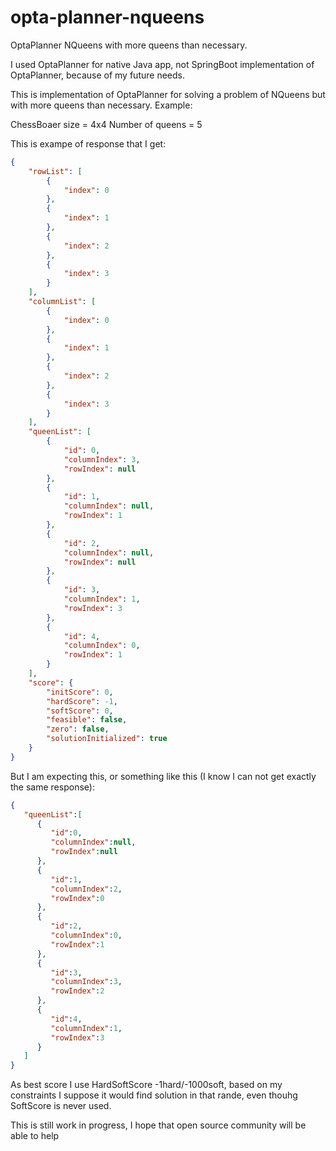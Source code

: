 # opta-planner-nqueens
OptaPlanner NQueens with more queens than necessary.

I used OptaPlanner for native Java app, not SpringBoot implementation of OptaPlanner, because of my future needs.

This is implementation of OptaPlanner for solving a problem of NQueens but with more queens than necessary. Example:

ChessBoaer size = 4x4
Number of queens = 5

This is exampe of response that I get:
```json
{
    "rowList": [
        {
            "index": 0
        },
        {
            "index": 1
        },
        {
            "index": 2
        },
        {
            "index": 3
        }
    ],
    "columnList": [
        {
            "index": 0
        },
        {
            "index": 1
        },
        {
            "index": 2
        },
        {
            "index": 3
        }
    ],
    "queenList": [
        {
            "id": 0,
            "columnIndex": 3,
            "rowIndex": null
        },
        {
            "id": 1,
            "columnIndex": null,
            "rowIndex": 1
        },
        {
            "id": 2,
            "columnIndex": null,
            "rowIndex": null
        },
        {
            "id": 3,
            "columnIndex": 1,
            "rowIndex": 3
        },
        {
            "id": 4,
            "columnIndex": 0,
            "rowIndex": 1
        }
    ],
    "score": {
        "initScore": 0,
        "hardScore": -1,
        "softScore": 0,
        "feasible": false,
        "zero": false,
        "solutionInitialized": true
    }
}
```

But I am expecting this, or something like this (I know I can not get exactly the same response): 
```json
{
   "queenList":[
      {
         "id":0,
         "columnIndex":null,
         "rowIndex":null
      },
      {
         "id":1,
         "columnIndex":2,
         "rowIndex":0
      },
      {
         "id":2,
         "columnIndex":0,
         "rowIndex":1
      },
      {
         "id":3,
         "columnIndex":3,
         "rowIndex":2
      },
      {
         "id":4,
         "columnIndex":1,
         "rowIndex":3
      }
   ]
}
```
As best score I use HardSoftScore -1hard/-1000soft, based on my constraints I suppose it would find solution in that rande, even thouhg SoftScore is never used.

This is still work in progress, I hope that open source community will be able to help
